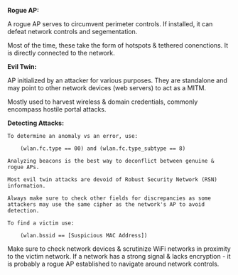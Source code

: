 
**Rogue AP:** 

A rogue AP serves to circumvent perimeter controls. If installed, it can defeat network controls and segementation. 

Most of the time, these take the form of hotspots & tethered conenctions. It is directly connected to the network. 


**Evil Twin:** 

AP initialized by an attacker for various purposes. They are standalone and may point to other network devices (web servers) to act as a MITM. 

Mostly used to harvest wireless & domain credentials, commonly encompass hostile portal attacks. 


**Detecting Attacks:** 

	To determine an anomaly vs an error, use:
		
		(wlan.fc.type == 00) and (wlan.fc.type_subtype == 8)

	Analyzing beacons is the best way to deconflict between genuine & rogue APs. 

	Most evil twin attacks are devoid of Robust Security Network (RSN) information.

	Always make sure to check other fields for discrepancies as some attackers may use the same cipher as the network's AP to avoid detection. 

	To find a victim use: 
		
		(wlan.bssid == [Suspicious MAC Address])


Make sure to check network devices & scrutinize WiFi networks in proximity to the victim network. If a network has a strong signal & lacks encryption - it is probably a rogue AP established to navigate around network controls. 